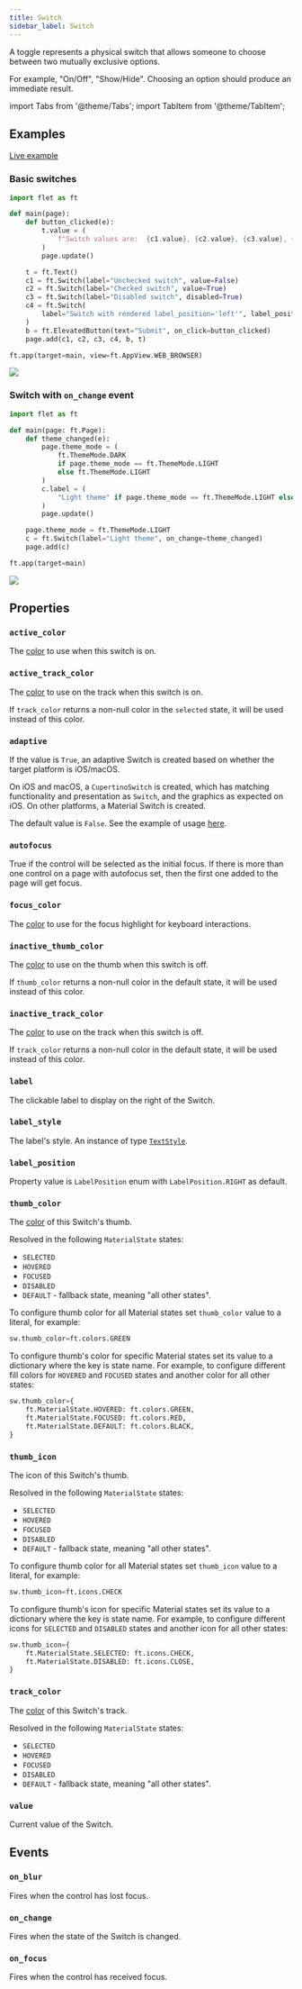 ```yaml
---
title: Switch
sidebar_label: Switch
---
```


A toggle represents a physical switch that allows someone to choose between two mutually exclusive options.

For example, "On/Off", "Show/Hide". Choosing an option should produce an immediate result.

import Tabs from '@theme/Tabs';
import TabItem from '@theme/TabItem';

## Examples

[Live example](https://flet-controls-gallery.fly.dev/input/switch)

### Basic switches

<Tabs groupId="language">
  <TabItem value="python" label="Python" default>

```python
import flet as ft

def main(page):
    def button_clicked(e):
        t.value = (
            f"Switch values are:  {c1.value}, {c2.value}, {c3.value}, {c4.value}."
        )
        page.update()

    t = ft.Text()
    c1 = ft.Switch(label="Unchecked switch", value=False)
    c2 = ft.Switch(label="Checked switch", value=True)
    c3 = ft.Switch(label="Disabled switch", disabled=True)
    c4 = ft.Switch(
        label="Switch with rendered label_position='left'", label_position=ft.LabelPosition.LEFT
    )
    b = ft.ElevatedButton(text="Submit", on_click=button_clicked)
    page.add(c1, c2, c3, c4, b, t)

ft.app(target=main, view=ft.AppView.WEB_BROWSER)
```
  </TabItem>
</Tabs>

<img src="/img/docs/controls/switch/basic-switch.gif" className="screenshot-30"/>

### Switch with `on_change` event

<Tabs groupId="language">
  <TabItem value="python" label="Python" default>

```python
import flet as ft

def main(page: ft.Page):
    def theme_changed(e):
        page.theme_mode = (
            ft.ThemeMode.DARK
            if page.theme_mode == ft.ThemeMode.LIGHT
            else ft.ThemeMode.LIGHT
        )
        c.label = (
            "Light theme" if page.theme_mode == ft.ThemeMode.LIGHT else "Dark theme"
        )
        page.update()

    page.theme_mode = ft.ThemeMode.LIGHT
    c = ft.Switch(label="Light theme", on_change=theme_changed)
    page.add(c)

ft.app(target=main)
```
  </TabItem>
</Tabs>

<img src="/img/docs/controls/switch/switch-with-change-event.gif" className="screenshot-30"/>

## Properties

### `active_color`

The [color](/docs/reference/colors) to use when this switch is on.

### `active_track_color`

The [color](/docs/reference/colors) to use on the track when this switch is on.

If `track_color` returns a non-null color in the `selected` state, it will be used instead of this color.

### `adaptive`

If the value is `True`, an adaptive Switch is created based on whether the target platform is iOS/macOS.

On iOS and macOS, a `CupertinoSwitch` is created, which has matching functionality and presentation as `Switch`, and the graphics as expected on iOS. On other platforms, a Material Switch is created.

The default value is `False`. See the example of usage [here](/docs/controls/cupertinoswitch#cupertinoswitch-and-adaptive-switch).

### `autofocus`

True if the control will be selected as the initial focus. If there is more than one control on a page with autofocus set, then the first one added to the page will get focus.

### `focus_color`

The [color](/docs/reference/colors) to use for the focus highlight for keyboard interactions.

### `inactive_thumb_color`

The [color](/docs/reference/colors) to use on the thumb when this switch is off.

If `thumb_color` returns a non-null color in the default state, it will be used instead of this color.

### `inactive_track_color`

The [color](/docs/reference/colors) to use on the track when this switch is off.

If `track_color` returns a non-null color in the default state, it will be used instead of this color.

### `label`

The clickable label to display on the right of the Switch.

### `label_style`

The label's style. An instance of type [`TextStyle`](text#textstyle-properties).

### `label_position`

Property value is `LabelPosition` enum with `LabelPosition.RIGHT` as default.

### `thumb_color`

The [color](/docs/reference/colors) of this Switch's thumb.

Resolved in the following `MaterialState` states:

* `SELECTED`
* `HOVERED`
* `FOCUSED`
* `DISABLED`
* `DEFAULT` - fallback state, meaning "all other states".

To configure thumb color for all Material states set `thumb_color` value to a literal, for example:

```python
sw.thumb_color=ft.colors.GREEN
```

To configure thumb's color for specific Material states set its value to a dictionary where the key is state name. For example, to configure different fill colors for `HOVERED` and `FOCUSED` states and another color for all other states:

```python
sw.thumb_color={
    ft.MaterialState.HOVERED: ft.colors.GREEN,
    ft.MaterialState.FOCUSED: ft.colors.RED,
    ft.MaterialState.DEFAULT: ft.colors.BLACK,
}
```

### `thumb_icon`

The icon of this Switch's thumb.

Resolved in the following `MaterialState` states:

* `SELECTED`
* `HOVERED`
* `FOCUSED`
* `DISABLED`
* `DEFAULT` - fallback state, meaning "all other states".

To configure thumb color for all Material states set `thumb_icon` value to a literal, for example:

```python
sw.thumb_icon=ft.icons.CHECK
```

To configure thumb's icon for specific Material states set its value to a dictionary where the key is state name. For example, to configure different icons for `SELECTED` and `DISABLED` states and another icon for all other states:

```python
sw.thumb_icon={
    ft.MaterialState.SELECTED: ft.icons.CHECK,
    ft.MaterialState.DISABLED: ft.icons.CLOSE,
}
```

### `track_color`

The [color](/docs/reference/colors) of this Switch's track.

Resolved in the following `MaterialState` states:

* `SELECTED`
* `HOVERED`
* `FOCUSED`
* `DISABLED`
* `DEFAULT` - fallback state, meaning "all other states".

### `value`

Current value of the Switch.

## Events

### `on_blur`

Fires when the control has lost focus.

### `on_change`

Fires when the state of the Switch is changed.

### `on_focus`

Fires when the control has received focus.